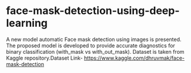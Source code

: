 # face-mask-detection-using-deep-learning
A new model automatic Face mask detection using images is presented. The proposed model is developed to provide accurate diagnostics for binary classification (with_mask vs with_out_mask). Dataset is taken from Kaggle repository.Dataset Link- https://www.kaggle.com/dhruvmak/face-mask-detection
